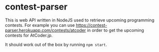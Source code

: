 # contest-parser

This is web API written in NodeJS used to retrieve upcoming programming contests. For example you can use https://contest-parser.herokuapp.com/contests/atcoder in order to get the upcoming contests for AtCoder.jp.

It should work out of the box by running `npm start`.
